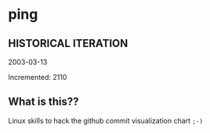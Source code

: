 # ping

## HISTORICAL ITERATION
2003-03-13

Incremented: 2110

## What is this?? 
Linux skills to hack the github commit visualization chart `;-)`
